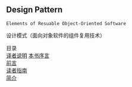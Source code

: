## Design Pattern  
    Elements of Resuable Object-Oriented Software  

设计模式（面向对象软件的组件复用技术）  

目录  
[译者说明](译者说明.md)
[本书序言](本书序言.md)  
[前言](前言.md)  
[读者指南](读者指南.md)  
[简介]()